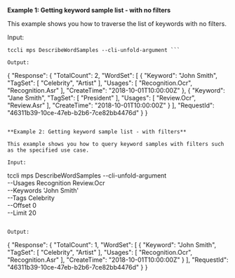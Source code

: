 **Example 1: Getting keyword sample list - with no filters**

This example shows you how to traverse the list of keywords with no filters.

Input: 

```
tccli mps DescribeWordSamples --cli-unfold-argument ```

Output: 
```
{
    "Response": {
        "TotalCount": 2,
        "WordSet": [
            {
                "Keyword": "John Smith",
                "TagSet": [
                    "Celebrity",
                    "Artist"
                ],
                "Usages": [
                    "Recognition.Ocr",
                    "Recognition.Asr"
                ],
                "CreateTime": "2018-10-01T10:00:00Z"
            },
            {
                "Keyword": "Jane Smith",
                "TagSet": [
                    "President"
                ],
                "Usages": [
                    "Review.Ocr",
                    "Review.Asr"
                ],
                "CreateTime": "2018-10-01T10:00:00Z"
            }
        ],
        "RequestId": "46311b39-10ce-47eb-b2b6-7ce82bb4476d"
    }
}
```

**Example 2: Getting keyword sample list - with filters**

This example shows you how to query keyword samples with filters such as the specified use case.

Input: 

```
tccli mps DescribeWordSamples --cli-unfold-argument  \
    --Usages Recognition Review.Ocr \
    --Keywords 'John Smith' \
    --Tags Celebrity \
    --Offset 0 \
    --Limit 20
```

Output: 
```
{
    "Response": {
        "TotalCount": 1,
        "WordSet": [
            {
                "Keyword": "John Smith",
                "TagSet": [
                    "Celebrity",
                    "Artist"
                ],
                "Usages": [
                    "Recognition.Ocr",
                    "Recognition.Asr"
                ],
                "CreateTime": "2018-10-01T10:00:00Z"
            }
        ],
        "RequestId": "46311b39-10ce-47eb-b2b6-7ce82bb4476d"
    }
}
```

